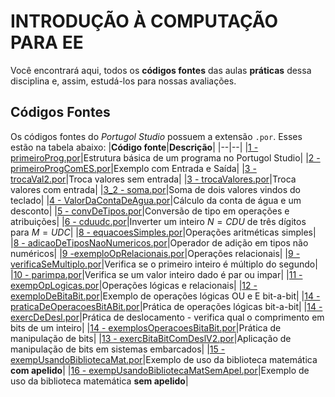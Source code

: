 # INTRODUÇÃO À COMPUTAÇÃO PARA EE

Você encontrará aqui, todos os **códigos fontes** das aulas **práticas** dessa disciplina e, assim, estudá-los para nossas avaliações.


## Códigos Fontes
Os códigos fontes do *Portugol Studio* possuem a extensão `.por`. Esses estão na tabela abaixo:
|**Código fonte**|**Descrição**|
|--|--|
|[1 - primeiroProg.por](https://github.com/StelmoNetto/IPEE/blob/main/1%C2%BA%20assunto/1%20-%20primeiroProg.por "1 - primeiroProg.por")|Estrutura básica de um programa no Portugol Studio|
|[2 - primeiroProgComES.por](https://github.com/StelmoNetto/IPEE/blob/main/1%C2%BA%20assunto/2%20-%20primeiroProgComES.por "2 - primeiroProgComES.por")|Exemplo com Entrada e Saída|
|[3 - trocaVal2.por](https://github.com/StelmoNetto/IPEE/blob/main/1%C2%BA%20assunto/3%20-%20trocaVal2.por "3 - trocaVal2.por")|Troca valores sem entrada|
|[3 - trocaValores.por](https://github.com/StelmoNetto/IPEE/blob/main/1%C2%BA%20assunto/3%20-%20trocaValores.por "3 - trocaValores.por")|Troca valores com entrada|
|[3_2 - soma.por](https://github.com/StelmoNetto/IPEE/blob/main/1%C2%BA%20assunto/3_2%20-%20soma.por "3_2 - soma.por")|Soma de dois valores vindos do teclado|
|[4 - ValorDaContaDeAgua.por](https://github.com/StelmoNetto/IPEE/blob/main/1%C2%BA%20assunto/4%20-%20ValorDaContaDeAgua.por "4 - ValorDaContaDeAgua.por")|Cálculo da conta de água e um desconto|
|[5 - convDeTipos.por](https://github.com/StelmoNetto/IPEE/blob/main/1%C2%BA%20assunto/5%20-%20convDeTipos.por "5 - convDeTipos.por")|Conversão de tipo em operações e atribuições|
|[6 - cduudc.por](https://github.com/StelmoNetto/IPEE/blob/main/1%C2%BA%20assunto/6%20-%20cduudc.por "6 - cduudc.por")|Inverter um inteiro $N=CDU$ de três dígitos para $M=UDC$|
|[8 - equacoesSimples.por](https://github.com/StelmoNetto/IPEE/blob/main/1%C2%BA%20assunto/8%20-%20equacoesSimples.por "8 - equacoesSimples.por")|Operações aritméticas simples|
|[8 - adicaoDeTiposNaoNumericos.por](https://github.com/StelmoNetto/IPEE/blob/main/1%C2%BA%20assunto/8%20-%20adicaoDeTiposNaoNumericos.por "8 - adicaoDeTiposNaoNumericos.por")|Operador de adição em tipos não numéricos|
|[9 -exemploOpRelacionais.por](https://github.com/StelmoNetto/IPEE/blob/main/1%C2%BA%20assunto/9%20-exemploOpRelacionais.por "9 -exemploOpRelacionais.por")|Operações relacionais|
|[9 - verificaSeMultiplo.por](https://github.com/StelmoNetto/IPEE/blob/main/1%C2%BA%20assunto/9%20-%20verificaSeMultiplo.por "9 - verificaSeMultiplo.por")|Verifica se o primeiro inteiro é múltiplo do segundo|
|[10 - parimpa.por](https://github.com/StelmoNetto/IPEE/blob/main/1%C2%BA%20assunto/10%20-%20parimpa.por "10 - parimpa.por")|Verifica se um valor inteiro dado é par ou impar|
|[11 - exempOpLogicas.por](https://github.com/StelmoNetto/IPEE/blob/main/1%C2%BA%20assunto/11%20-%20exempOpLogicas.por "11 - exempOpLogicas.por")|Operações lógicas e relacionais|
|[12 - exemploDeBitaBit.por](https://github.com/StelmoNetto/IPEE/blob/main/1%C2%BA%20assunto/12%20-%20exemploDeBitaBit.por "12 - exemploDeBitaBit.por")|Exemplo de operações lógicas OU e E bit-a-bit|
|[14 - praticaDeOperacoesBitABit.por](https://github.com/StelmoNetto/IPEE/blob/main/1%C2%BA%20assunto/14%20-%20praticaDeOperacoesBitABit.por "14 - praticaDeOperacoesBitABit.por")|Prática de operações lógicas bit-a-bit|
|[14 - exercDeDesl.por](https://github.com/StelmoNetto/IPEE/blob/main/1%C2%BA%20assunto/14%20-%20exercDeDesl.por "14 - exercDeDesl.por")|Prática de deslocamento - verifica qual o comprimento em bits de um inteiro|
|[14 - exemplosOperacoesBitaBit.por](https://github.com/StelmoNetto/IPEE/blob/main/1%C2%BA%20assunto/14%20-%20exemplosOperacoesBitaBit.por "14 - exemplosOperacoesBitaBit.por")|Prática de manipulação de bits|
|[13 - exercBitaBitComDeslV2.por](https://github.com/StelmoNetto/IPEE/blob/main/1%C2%BA%20assunto/13%20-%20exercBitaBitComDeslV2.por "13 - exercBitaBitComDeslV2.por")|Aplicação de manipulação de bits em sistemas embarcados|
|[15 - exempUsandoBibliotecaMat.por](https://github.com/StelmoNetto/IPEE/blob/main/1%C2%BA%20assunto/15%20-%20exempUsandoBibliotecaMat.por "15 - exempUsandoBibliotecaMat.por")|Exemplo de uso da biblioteca matemática **com apelido**|
|[16 - exempUsandoBibliotecaMatSemApel.por](https://github.com/StelmoNetto/IPEE/blob/main/1%C2%BA%20assunto/16%20-%20exempUsandoBibliotecaMatSemApel.por "16 - exempUsandoBibliotecaMatSemApel.por")|Exemplo de uso da biblioteca matemática **sem apelido**|